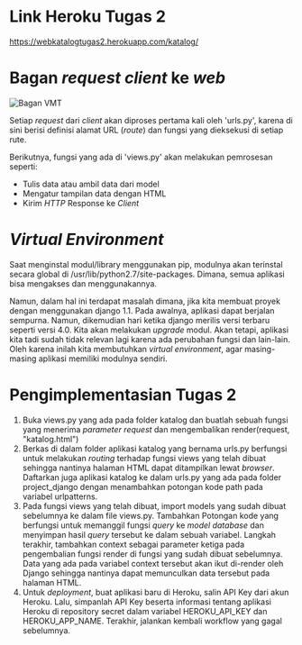 # Link Heroku Tugas 2
https://webkatalogtugas2.herokuapp.com/katalog/

# Bagan _request client_ ke _web_

![Bagan VMT](https://user-images.githubusercontent.com/112608674/190245314-0d41aa65-a33c-49e5-b707-84d7bc96e984.png)

Setiap _request_ dari _client_ akan diproses pertama kali oleh 'urls.py', karena di sini berisi definisi alamat URL (_route_) dan fungsi yang dieksekusi di setiap rute.

Berikutnya, fungsi yang ada di 'views.py' akan melakukan pemrosesan seperti:
- Tulis data atau ambil data dari model
- Mengatur tampilan data dengan HTML
- Kirim _HTTP_ Response ke _Client_

# _Virtual Environment_
Saat menginstal modul/library menggunakan pip, modulnya akan terinstal secara global di /usr/lib/python2.7/site-packages. Dimana, semua aplikasi bisa mengakses dan menggunakannya.

Namun, dalam hal ini terdapat masalah dimana, jika kita membuat proyek dengan menggunakan django 1.1. Pada awalnya, aplikasi dapat berjalan sempurna. Namun, dikemudian hari ketika django merilis versi terbaru seperti versi 4.0. Kita akan melakukan _upgrade_ modul. Akan tetapi, aplikasi kita tadi sudah tidak relevan lagi karena ada perubahan fungsi dan lain-lain. Oleh karena inilah kita membutuhkan _virtual environment_, agar masing-masing aplikasi memiliki modulnya sendiri.

# Pengimplementasian Tugas 2
1. Buka views.py yang ada pada folder katalog dan buatlah sebuah fungsi yang menerima _parameter request_ dan mengembalikan render(request, "katalog.html")
2. Berkas di dalam folder aplikasi katalog yang bernama urls.py berfungsi untuk melakukan _routing_ terhadap fungsi views yang telah dibuat sehingga nantinya halaman HTML dapat ditampilkan lewat _browser_. Daftarkan juga aplikasi katalog ke dalam urls.py yang ada pada folder project_django dengan menambahkan potongan kode path pada variabel urlpatterns.
3. Pada fungsi views yang telah dibuat, import models yang sudah dibuat sebelumnya ke dalam file views.py. Tambahkan Potongan kode yang berfungsi untuk memanggil fungsi _query_ ke _model database_ dan menyimpan hasil _query_ tersebut ke dalam sebuah variabel. Langkah terakhir, tambahkan context sebagai parameter ketiga pada pengembalian fungsi render di fungsi yang sudah dibuat sebelumnya. Data yang ada pada variabel context tersebut akan ikut di-render oleh Django sehingga nantinya dapat memunculkan data tersebut pada halaman HTML.
4. Untuk _deployment_, buat aplikasi baru di Heroku, salin API Key dari akun Heroku. Lalu, simpanlah API Key beserta informasi tentang aplikasi Heroku di repository secret dalam variabel HEROKU_API_KEY dan HEROKU_APP_NAME. Terakhir, jalankan kembali workflow yang gagal sebelumnya.
